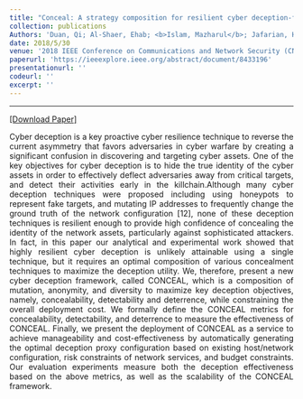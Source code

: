 ```yaml
---
title: "Conceal: A strategy composition for resilient cyber deception-framework, metrics and deployment"
collection: publications
Authors: 'Duan, Qi; Al-Shaer, Ehab; <b>Islam, Mazharul</b>; Jafarian, Haadi'
date: 2018/5/30
venue: '2018 IEEE Conference on Communications and Network Security (CNS)'
paperurl: 'https://ieeexplore.ieee.org/abstract/document/8433196'
presentationurl: ''
codeurl: ''
excerpt: ''
---
```

---
<a href='https://rakeb.github.io/files/publications/conceal/conceal.pdf' target="_blank">[Download Paper]</a>

<p align="justify">
Cyber deception is a key proactive cyber resilience technique to reverse the current asymmetry that favors adversaries in cyber warfare by creating a significant confusion in discovering and targeting cyber assets. One of the key objectives for cyber deception is to hide the true identity of the cyber assets in order to effectively deflect adversaries away from critical targets, and detect their activities early in the killchain.Although many cyber deception techniques were proposed including using honeypots to represent fake targets, and mutating IP addresses to frequently change the ground truth of the network configuration [12], none of these deception techniques is resilient enough to provide high confidence of concealing the identity of the network assets, particularly against sophisticated attackers. In fact, in this paper our analytical and experimental work showed that highly resilient cyber deception is unlikely attainable using a single technique, but it requires an optimal composition of various concealment techniques to maximize the deception utility. We, therefore, present a new cyber deception framework, called CONCEAL, which is a composition of mutation, anonymity, and diversity to maximize key deception objectives, namely, concealability, detectability and deterrence, while constraining the overall deployment cost. We formally define the CONCEAL metrics for concealability, detectability, and deterrence to measure the effectiveness of CONCEAL. Finally, we present the deployment of CONCEAL as a service to achieve manageability and cost-effectiveness by automatically generating the optimal deception proxy configuration based on existing host/network configuration, risk constraints of network services, and budget constraints. Our evaluation experiments measure both the deception effectiveness based on the above metrics, as well as the scalability of the CONCEAL framework.
</p>
